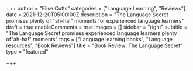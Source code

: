 +++
author = "Elise Cutts"
categories = ["Language Learning", "Reviews"]
date = 2021-12-20T05:00:00Z
description = "The Language Secret promises plenty of \"ah-ha!\" moments for experienced language learners"
draft = true
enableComments = true
images = []
sidebar = "right"
subtitle = "The Language Secret promises experienced language learners plenty of\"ah-ha!\" moments"
tags = ["Language learning books", "Language resources", "Book Reviews"]
title = "Book Review: The Language Secret"
type = "featured"

+++
